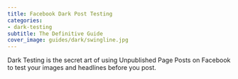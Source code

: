 ```yaml
---
title: Facebook Dark Post Testing
categories:
- dark-testing
subtitle: The Definitive Guide
cover_image: guides/dark/swingline.jpg
---
```


Dark Testing is the secret art of using Unpublished Page Posts on Facebook to test your images and headlines before you post.